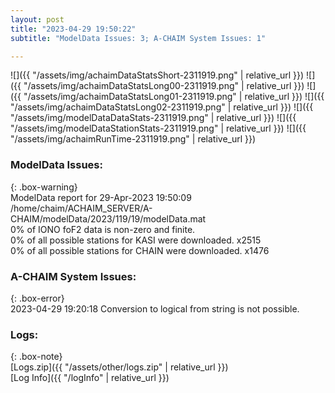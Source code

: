 ```yaml
---
layout: post
title: "2023-04-29 19:50:22"
subtitle: "ModelData Issues: 3; A-CHAIM System Issues: 1"

---
```


![]({{ "/assets/img/achaimDataStatsShort-2311919.png" | relative_url }})
![]({{ "/assets/img/achaimDataStatsLong00-2311919.png" | relative_url }})
![]({{ "/assets/img/achaimDataStatsLong01-2311919.png" | relative_url }})
![]({{ "/assets/img/achaimDataStatsLong02-2311919.png" | relative_url }})
![]({{ "/assets/img/modelDataDataStats-2311919.png" | relative_url }})
![]({{ "/assets/img/modelDataStationStats-2311919.png" | relative_url }})
![]({{ "/assets/img/achaimRunTime-2311919.png" | relative_url }})


### ModelData Issues:  
  
{: .box-warning}  
 ModelData report for 29-Apr-2023 19:50:09   
 /home/chaim/ACHAIM_SERVER/A-CHAIM/modelData/2023/119/19/modelData.mat   
 0% of IONO foF2 data is non-zero and finite.   
 0% of all possible stations for KASI were downloaded. x2515   
 0% of all possible stations for CHAIN were downloaded. x1476   
  
### A-CHAIM System Issues:  
  
{: .box-error}  
2023-04-29 19:20:18 Conversion to logical from string is not possible.  

### Logs:  
  
{: .box-note}  
[Logs.zip]({{ "/assets/other/logs.zip" | relative_url }})  
[Log Info]({{ "/logInfo" | relative_url }})  
